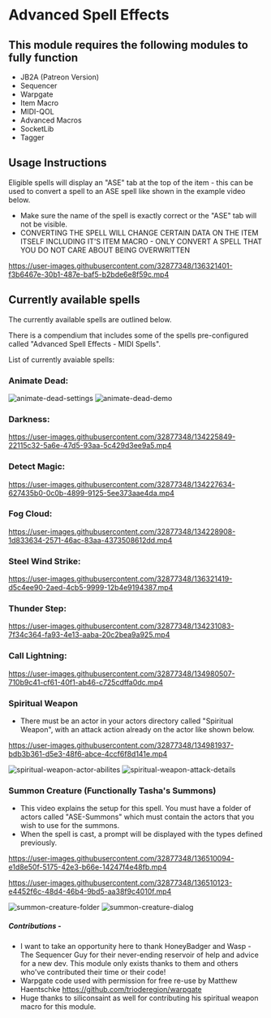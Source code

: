 # Advanced Spell Effects

## This module requires the following modules to fully function
- JB2A (Patreon Version)
- Sequencer
- Warpgate
- Item Macro
- MIDI-QOL
- Advanced Macros
- SocketLib
- Tagger

## Usage Instructions
Eligible spells will display an "ASE" tab at the top of the item - this can be used to convert a spell to an ASE spell like shown in the example video below.
- Make sure the name of the spell is exactly correct or the "ASE" tab will not be visible.
- CONVERTING THE SPELL WILL CHANGE CERTAIN DATA ON THE ITEM ITSELF INCLUDING IT'S ITEM MACRO - ONLY CONVERT A SPELL THAT YOU DO NOT CARE ABOUT BEING OVERWRITTEN

https://user-images.githubusercontent.com/32877348/136321401-f3b6467e-30b1-487e-baf5-b2bde6e8f59c.mp4


## Currently available spells
The currently available spells are outlined below. 

There is a compendium that includes some of the spells pre-configured called "Advanced Spell Effects - MIDI Spells".

List of currently avaiable spells:

### Animate Dead:
![animate-dead-settings](https://user-images.githubusercontent.com/32877348/137574620-aa562d2b-0dbb-419e-a413-0c1c98a2f85a.png)
![animate-dead-demo](https://user-images.githubusercontent.com/32877348/137574627-41fd7b30-9e2a-49e9-93d0-593f6bfac82a.gif)

### Darkness:
https://user-images.githubusercontent.com/32877348/134225849-22115c32-5a6e-47d5-93aa-5c429d3ee9a5.mp4

### Detect Magic:
https://user-images.githubusercontent.com/32877348/134227634-627435b0-0c0b-4899-9125-5ee373aae4da.mp4

### Fog Cloud:
https://user-images.githubusercontent.com/32877348/134228908-1d833634-2571-46ac-83aa-4373508612dd.mp4

### Steel Wind Strike:
https://user-images.githubusercontent.com/32877348/136321419-d5c4ee90-2aed-4cb5-9999-12b4e9194387.mp4

### Thunder Step:
https://user-images.githubusercontent.com/32877348/134231083-7f34c364-fa93-4e13-aaba-20c2bea9a925.mp4

### Call Lightning:
https://user-images.githubusercontent.com/32877348/134980507-710b9c41-cf61-40f1-ab46-c725cdffa0dc.mp4

### Spiritual Weapon
- There must be an actor in your actors directory called "Spiritual Weapon", with an attack action already on the actor like shown below.

https://user-images.githubusercontent.com/32877348/134981937-bdb3b361-d5e3-48f6-abce-4ccf6f8d141e.mp4

![spiritual-weapon-actor-abilites](https://user-images.githubusercontent.com/32877348/137159698-2050736b-5a47-4b43-af8a-8450638a0ed8.png)
![spiritual-weapon-attack-details](https://user-images.githubusercontent.com/32877348/137159712-efb603e8-d6a2-4b42-a09d-1de381a52471.png)


### Summon Creature (Functionally Tasha's Summons)
- This video explains the setup for this spell. You must have a folder of actors called "ASE-Summons" which must contain the actors that you wish to use for the summons.
- When the spell is cast, a prompt will be displayed with the types defined previously. 

https://user-images.githubusercontent.com/32877348/136510094-e1d8e50f-5175-42e3-b66e-14247f4e48fb.mp4

https://user-images.githubusercontent.com/32877348/136510123-e4452f6c-48d4-46b4-9bd5-aa38f9c4010f.mp4

![summon-creature-folder](https://user-images.githubusercontent.com/32877348/137201659-29796792-b71f-4a00-b266-f16897a8305e.png)
![summon-creature-dialog](https://user-images.githubusercontent.com/32877348/137201645-86a4fdd7-4341-4bfc-8887-19ff866c957e.png)

##### Contributions - 
- I want to take an opportunity here to thank HoneyBadger and Wasp - The Sequencer Guy for their never-ending reservoir of help and advice for a new dev. This module only exists thanks to them and others who've contributed their time or their code!
- Warpgate code used with permission for free re-use by Matthew Haentschke
https://github.com/trioderegion/warpgate
 - Huge thanks to siliconsaint as well for contributing his spiritual weapon macro for this module.

